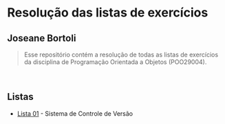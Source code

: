 # Resolução das listas de exercícios

## Joseane Bortoli


> Esse repositório contém a resolução de todas as listas de exercícios da disciplina de Programação Orientada a Objetos (POO29004).

&nbsp;

## Listas

- [Lista 01](lista-01) - Sistema de Controle de Versão
